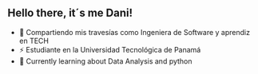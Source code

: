 ## Hello there, it´s me Dani! 

- 💬 Compartiendo mis travesías como Ingeniera de Software y aprendiz en TECH
- ⚡ Estudiante en la Universidad Tecnológica de Panamá
- 🔭 Currently learning about Data Analysis and python 
